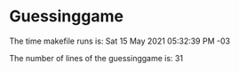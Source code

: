 # Guessinggame
The time makefile runs is:
Sat 15 May 2021 05:32:39 PM -03

The number of lines of the guessinggame is:
31
